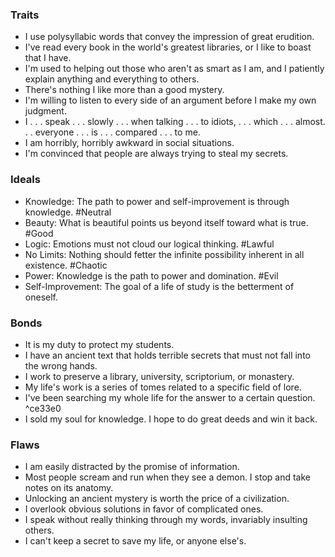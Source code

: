 
### Traits
- I use polysyllabic words that convey the impression of great erudition.
- I've read every book in the world's greatest libraries, or I like to boast that I have.
- I'm used to helping out those who aren't as smart as I am, and I patiently explain anything and everything to others.
- There's nothing I like more than a good mystery.
- I'm willing to listen to every side of an argument before I make my own judgment.
- I . . . speak . . . slowly . . . when talking . . . to idiots, . . . which . . . almost. . . everyone . . . is . . . compared . . . to me.
- I am horribly, horribly awkward in social situations.
- I'm convinced that people are always trying to steal my secrets.
### Ideals
- Knowledge: The path to power and self-improvement is through knowledge. #Neutral
- Beauty: What is beautiful points us beyond itself toward what is true. #Good
- Logic: Emotions must not cloud our logical thinking. #Lawful
- No Limits: Nothing should fetter the infinite possibility inherent in all existence. #Chaotic
- Power: Knowledge is the path to power and domination. #Evil
- Self-Improvement: The goal of a life of study is the betterment of oneself.
### Bonds
- It is my duty to protect my students.
- I have an ancient text that holds terrible secrets that must not fall into the wrong hands.
- I work to preserve a library, university, scriptorium, or monastery.
- My life's work is a series of tomes related to a specific field of lore.
- I've been searching my whole life for the answer to a certain question. ^ce33e0
- I sold my soul for knowledge. I hope to do great deeds and win it back.
### Flaws
- I am easily distracted by the promise of information.
- Most people scream and run when they see a demon. I stop and take notes on its anatomy.
- Unlocking an ancient mystery is worth the price of a civilization.
- I overlook obvious solutions in favor of complicated ones.
- I speak without really thinking through my words, invariably insulting others.
- I can't keep a secret to save my life, or anyone else's.